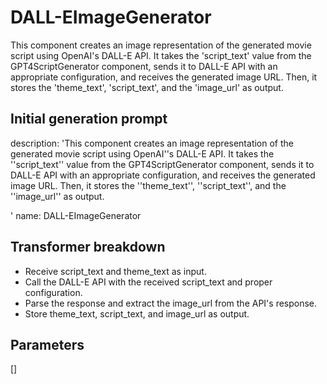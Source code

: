 
# DALL-EImageGenerator

This component creates an image representation of the generated movie script using OpenAI's DALL-E API. It takes the 'script_text' value from the GPT4ScriptGenerator component, sends it to DALL-E API with an appropriate configuration, and receives the generated image URL. Then, it stores the 'theme_text', 'script_text', and the 'image_url' as output.

## Initial generation prompt
description: 'This component creates an image representation of the generated movie
  script using OpenAI''s DALL-E API. It takes the ''script_text'' value from the GPT4ScriptGenerator
  component, sends it to DALL-E API with an appropriate configuration, and receives
  the generated image URL. Then, it stores the ''theme_text'', ''script_text'', and
  the ''image_url'' as output.

  '
name: DALL-EImageGenerator


## Transformer breakdown
- Receive script_text and theme_text as input.
- Call the DALL-E API with the received script_text and proper configuration.
- Parse the response and extract the image_url from the API's response.
- Store theme_text, script_text, and image_url as output.

## Parameters
[]

        